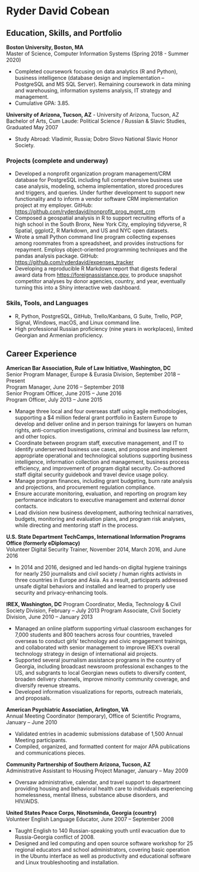 # Ryder David Cobean
## Education, Skills, and Portfolio
**Boston University, Boston, MA**  
Master of Science, Computer Information Systems (Spring 2018 - Summer 2020)
- Completed coursework focusing on data analytics (R and Python), business intelligence (database design and implementation – PostgreSQL and MS SQL Server). Remaining coursework in data mining and warehousing, information systems analysis, IT strategy and management.
- Cumulative GPA: 3.85.

**University of Arizona, Tucson, AZ** - University of Arizona, Tucson, AZ  
Bachelor of Arts, Cum Laude: Political Science / Russian & Slavic Studies, Graduated May 2007
- Study Abroad: Vladimir, Russia; Dobro Slovo National Slavic Honor Society.

### Projects (complete and underway)
- Developed a nonprofit organization program management/CRM database for PostgreSQL including full comprehensive business use case analysis, modeling, schema implementation, stored procedures and triggers, and queries. Under further development to support new functionality and to inform a vendor software CRM implementation project at my employer. GitHub: https://github.com/ryderdavid/nonprofit_prog_mgmt_crm  
- Composed a geospatial analysis in R to support recruiting efforts of a high school in the South Bronx, New York City, employing tidyverse, R Spatial, ggplot2, R Markdown, and US and NYC open datasets.   
- Wrote a small Python command line program collecting expenses among roommates from a spreadsheet, and provides instructions for repayment. Employs object-oriented programming techniques and the pandas analysis package. GitHub: https://github.com/ryderdavid/expenses_tracker  
- Developing a reproducible R Markdown report that digests federal award data from https://foreignassistance.gov, to produce snapshot competitor analyses by donor agencies, country, and year, eventually turning this into a Shiny interactive web dashboard.

### Skils, Tools, and Languages  
- R, Python, PostgreSQL, GitHub, Trello/Kanbans, G Suite, Trello, PGP, Signal, Windows, macOS, and Linux command line.  
- High professional Russian proficiency (nine years in workplaces), limited Georgian and Armenian proficiency.


## Career Experience
**American Bar Association, Rule of Law Initiative, Washington, DC**  
Senior Program Manager, Europe & Eurasia Division, September 2018 – Present  
Program Manager, June 2016 – September 2018  
Senior Program Officer, June 2015 – June 2016  
Program Officer, July 2013 – June 2015   

- Manage three local and four overseas staff using agile methodologies, supporting a $4 million federal grant portfolio in Eastern Europe to develop and deliver online and in person trainings for lawyers on human rights, anti-corruption investigations, criminal and business law reform, and other topics.
- Coordinate between program staff, executive management, and IT to identify underserved business use cases, and propose and implement appropriate operational and technological solutions supporting business intelligence, information collection and management, business process efficiency, and improvement of program digital security. Co-authored staff digital security guidebook and travel device usage policy. 
- Manage program finances, including grant budgeting, burn rate analysis and projections, and procurement regulation compliance.
- Ensure accurate monitoring, evaluation, and reporting on program key performance indicators to executive management and external donor contacts.
- Lead division new business development, authoring technical narratives, budgets, monitoring and evaluation plans, and program risk analyses, while directing and mentoring staff in the process.

**U.S. State Department TechCamps, International Information Programs Office (formerly eDiplomacy)**  
Volunteer Digital Security Trainer, November 2014, March 2016, and June 2016
- In 2014 and 2016, designed and led hands-on digital hygiene trainings for nearly 250 journalists and civil society / human rights activists in three countries in Europe and Asia. As a result, participants addressed unsafe digital behaviors and installed and learned to properly use security and privacy-enhancing tools.

**IREX, Washington, DC**
Program Coordinator, Media, Technology & Civil Society Division, February – July 2013
Program Associate, Civil Society Division, June 2010 – January 2013

- Managed an online platform supporting virtual classroom exchanges for 7,000 students and 800 teachers across four countries, traveled overseas to conduct girls’ technology and civic engagement trainings, and collaborated with senior management to improve IREX’s overall technology strategy in design of international aid projects.
- Supported several journalism assistance programs in the country of Georgia, including broadcast newsroom professional exchanges to the US, and subgrants to local Georgian news outlets to diversify content, broaden delivery channels, improve minority community coverage, and diversify revenue streams.
- Developed information visualizations for reports, outreach materials, and proposals.

**American Psychiatric Association, Arlington, VA**  
Annual Meeting Coordinator (temporary), Office of Scientific Programs, January – June 2010

- Validated entries in academic submissions database of 1,500 Annual Meeting participants.  
- Compiled, organized, and formatted content for major APA publications and communications pieces.


**Community Partnership of Southern Arizona, Tucson, AZ**  
Administrative Assistant to Housing Project Manager, January – May 2009

- Oversaw administrative, calendar, and travel support to department providing housing and behavioral health care to individuals experiencing homelessness, mental illness, substance abuse disorders, and HIV/AIDS.


**United States Peace Corps, Ninotsminda, Georgia (country)**  
Volunteer English Language Educator, June 2007 – September 2008 
- Taught English to 140 Russian-speaking youth until evacuation due to Russia-Georgia conflict of 2008. 
- Designed and led computing and open source software workshop for 25 regional educators and school administrators, covering basic operation in the Ubuntu interface as well as productivity and educational software and Linux troubleshooting and installation.


